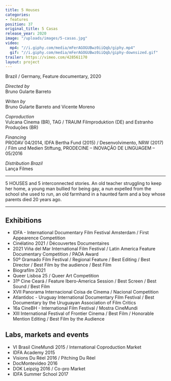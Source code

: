 ```yaml
---
title: 5 Houses
categories:
- features
position: 37
original_title: 5 Casas
release_year: 2020
image: "/uploads/images/5-casas.jpg"
video:
  mp4: "//i.giphy.com/media/mFerAGOGUBwz0iiQqb/giphy.mp4"
  gif: "//i.giphy.com/media/mFerAGOGUBwz0iiQqb/giphy-downsized.gif"
trailer: https://vimeo.com/428561170
layout: project
---
```


Brazil / Germany, Feature documentary, 2020

_Directed by_  
Bruno Gularte Barreto

_Writen by_  
Bruno Gularte Barreto and Vicente Moreno

_Coproduction_  
Vulcana Cinema (BR), TAG / TRAUM Filmproduktion (DE) and Estranho Produções (BR)

_Financing_  
PRODAV 04/2014, IDFA Bertha Fund (2015) / Desenvolvimento, NRW (2017) / Film und Medien Stiftung, PRODECINE – INOVAÇÃO DE LINGUAGEM – 05/2016

_Distribution Brazil_  
Lança Filmes

***

5 HOUSES and 5 interconnected stories. An old teacher struggling to keep her home, a young man bullied for being gay, a nun expelled from the school she used to run, an old farmhand in a haunted farm and a boy whose parents died 20 years ago.

***

## Exhibitions

* IDFA - International Documentary Film Festival Amsterdam / First Appearence Competition
* Cinélatino 2021 / Découvertes Documentaires
* 2021 Viña del Mar International Film Festival / Latin America Feature Documentary Competition / PAOA Award
* 50º Gramado Film Festival / Regional Feature / Best Editing / Best Director / Best Film by the audience / Best Film
* Biografilm 2021
* Queer Lisboa 25 / Queer Art Competition
* 31º Cine Ceará / Feature Ibero-America Session / Best Screen / Best Sound / Best Film
* XVII Panorama Internacional Coisa de Cinema / Nacional Competition
* Atlantidoc - Uruguay International Documentary Film Festival / Best Documentary by the Uruguayan Association of Film Critics
* 16a CineBH - International Film Festival / Mostra CineMundi
* XIII International Festival of Frontier Cinema / Best Film / Honorable Mention Editing / Best Film by the Audience

## Labs, markets and events

* VI Brasil CineMundi 2015 / International Coproduction Market
* IDFA Academy 2015
* Visions Du Réel 2016 / Pitching Du Réel
* DocMontevideo 2016
* DOK Leipzig 2016 / Co-pro Market
* IDFA Summer School 2017